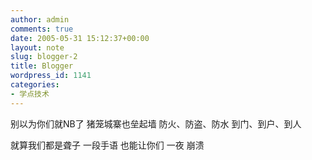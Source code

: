 ```yaml
---
author: admin
comments: true
date: 2005-05-31 15:12:37+00:00
layout: note
slug: blogger-2
title: Blogger
wordpress_id: 1141
categories:
- 学点技术
---
```


别以为你们就NB了
猪笼城寨也垒起墙
防火、防盗、防水
到门、到户、到人

就算我们都是聋子
一段手语
也能让你们
一夜
崩溃
